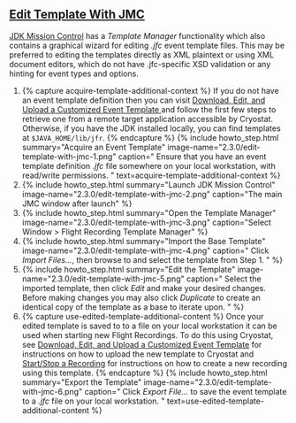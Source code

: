 ## [Edit Template With JMC](#edit-template-with-jmc)
[JDK Mission Control](https://github.com/openjdk/jmc) has a *Template Manager*
functionality which also contains a graphical wizard for editing *.jfc* event
template files. This may be preferred to editing the templates directly as XML
plaintext or using XML document editors, which do not have .jfc-specific XSD
validation or any hinting for event types and options.

<ol>
  <li>
    {% capture acquire-template-additional-context %}
      If you do not have an event template definition then you can visit
      <a href="{{ page.url }}#download-edit-and-upload-a-customized-event-template">
        Download, Edit, and Upload a Customized Event Template
      </a>
      and follow the first few steps to retrieve one from a remote target
      application accessible by Cryostat. Otherwise, if you have the JDK
      installed locally, you can find templates at
      <code>$JAVA_HOME/lib/jfr</code>.
    {% endcapture %}
    {% include howto_step.html
      summary="Acquire an Event Template"
      image-name="2.3.0/edit-template-with-jmc-1.png"
      caption="
        Ensure that you have an event template definition <i>.jfc</i> file
        somewhere on your local workstation, with read/write permissions.
      "
      text=acquire-template-additional-context
    %}
  </li>
  <li>
    {% include howto_step.html
      summary="Launch JDK Mission Control"
      image-name="2.3.0/edit-template-with-jmc-2.png"
      caption="The main JMC window after launch"
    %}
  </li>
  <li>
    {% include howto_step.html
      summary="Open the Template Manager"
      image-name="2.3.0/edit-template-with-jmc-3.png"
      caption="Select Window > Flight Recording Template Manager"
    %}
  </li>
  <li>
    {% include howto_step.html
      summary="Import the Base Template"
      image-name="2.3.0/edit-template-with-jmc-4.png"
      caption="
        Click <i>Import Files...</i>, then browse to and select the
        template from Step 1.
      "
    %}
  </li>
  <li>
    {% include howto_step.html
      summary="Edit the Template"
      image-name="2.3.0/edit-template-with-jmc-5.png"
      caption="
        Select the imported template, then click <i>Edit</i> and make your
        desired changes. Before making changes you may also click
        <i>Duplicate</i> to create an identical copy of the template as a base
        to iterate upon.
      "
    %}
  </li>
  <li>
    {% capture use-edited-template-additional-content %}
      Once your edited template is saved to to a file on your local workstation
      it can be used when starting new Flight Recordings. To do this using
      Cryostat, see
      <a href="{{ page.url }}#download-edit-and-upload-a-customized-event-template">Download, Edit, and Upload a Customized Event Template</a>
      for instructions on how to upload the new template to Cryostat and 
      <a href="{{ page.url }}#startstop-a-recording">Start/Stop a Recording</a>
      for instructions on how to create a new recording using this template.
    {% endcapture %}
    {% include howto_step.html
      summary="Export the Template"
      image-name="2.3.0/edit-template-with-jmc-6.png"
      caption="
        Click <i>Export File...</i> to save the event template to a <i>.jfc</i>
        file on your local workstation.
      "
      text=use-edited-template-additional-content
    %}
  </li>
</ol>
